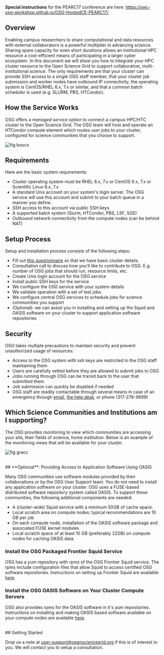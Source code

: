 [title]: - "OSG Managed Services"

**Special instructions** for the PEARC17 conference are here: https://swc-osg-workshop.github.io/OSG-HostedCE-PEARC17/

## Overview

Enabling campus researchers to share computational and data resources
with external collaborators is a powerful multiplier in advancing
science. Sharing spare capacity for even short durations allows an
institutional HPC resource a cost-efficient means of participating
in a larger cyber ecosystem. In this document we will show you how to
integrate your HPC cluster resource to the Open Science Grid to support
collaborative, multi-institutional science. The only requirements are
that your cluster can provide SSH access to a single OSG staff member,
that your cluster job submission and worker nodes have outbound IP
connectivity, the operating system is CentOS/RHEL 6.x, 7.x or similar,
and that a common batch scheduler is used (e.g. SLURM, PBS, HTCondor).

## How the Service Works

OSG offers a *managed service option* to connect a campus HPC/HTC cluster to the Open Science Grid. The OSG team will host and operate an HTCondor compute element which routes user jobs to your cluster, configured for science communities that you choose to support. 

![fig bosco](https://raw.githubusercontent.com/OSGConnect/connectbook/master/images/screenshot_2983.png)


## Requirements

Here are the basic system requirements:

* Cluster operating system must be RHEL 6.x, 7.x or CentOS 6.x, 7.x or Scientific Linux 6.x, 7.x 
* A standard Unix account on your system's login server. The OSG service will use this account and submit to your batch queue in a manner you define.
* SSH access to this account via public SSH keys.
* A supported batch system (Slurm, HTCondor, PBS, LSF, SGE)
* Outbound network connectivity from the compute nodes (can be behind NAT)

## Setup Process

Setup and installation process consists of the following steps:

<ul>
<li>Fill out <a href="http://goo.gl/forms/8OukxsyG6KBSGHuR2">this questionnaire</a>
so that we have basic cluster details.</li> 
<li> Consultation call to discuss how you'll like to contribute to OSG. E.g.
number of OSG jobs that should run, resource limits, etc.</li>
<li> Create Unix login account for the OSG service</li>
<li> Install public SSH keys for the service</li>
<li> We configure the OSG service with your system details</li>
<li> We validate operation with a set of test jobs</li>
<li> We configure central OSG services to schedule jobs for science communities you support</li>
<li> (Optional): we can assist you in installing and setting up the Squid and
     OASIS software on your cluster to support application software repositories</li>
</ul>

## Security

OSG takes multiple precautions to maintain security and prevent unauthorized
usage of resources:

* Access to the OSG system with ssh keys are restricted to the OSG staff maintaining them 
* Users are carefully vetted before they are allowed to submit jobs to OSG 
* Jobs running through OSG can be traced back to the user that submitted them
* Job submission can quickly be disabled if needed
* OSG staff are readily contactable through several means in case of an emergency through [email](mailto:goc@opensciencegrid.org), [the help desk](http://ticket.grid.iu.edu), or phone (317-278-9699)


## Which Science Communities and Institutions am I supporting?

The OSG provides monitoring to view which communities are accessing your site, their fields of science, home institution. Below is an example of the monitoring views that will be available for your cluster. 

![fig gracc](https://raw.githubusercontent.com/OSGConnect/connectbook/master/images/screenshot_2979.png)

<br/>
## **Optional**: Providing Access to Application Software Using OASIS

Many OSG communities use software modules provided by their collaborations or by
the OSG User Support team. You do not need to install any application software
on your cluster. OSG uses a FUSE-based distributed software repository system
called OASIS. To support these communities, the following additional components
are needed: 
       
* A (cluster-wide) Squid service with a minimum 50GB of cache space.
* Local scratch area on compute nodes: typical recommendations are 10 GB per job
* On each compute node, installation of the OASIS software package and associated FUSE kernel modules
* Local scratch space of at least 10 GB (preferably 22GB) on compute nodes for caching OASIS data.

### Install the OSG Packaged Frontier Squid Service

OSG has a yum repository with rpms of the OSG Frontier Squid service.  The rpms
include configuration files that allow Squid to access certified OSG software 
repositories.  Instructions on setting up Frontier Squid are available 
[here](https://twiki.grid.iu.edu/bin/view/Documentation/Release3/InstallFrontierSquid).

### Install the OSG OASIS Software on Your Cluster Compute Servers

OSG also provides rpms for the OASIS software in it's yum repositories.
Instructions on installing and making OASIS based software available on your
compute nodes are available
[here](https://twiki.grid.iu.edu/bin/view/Documentation/Release3/InstallCvmfs).

<br/>
## Getting Started

Drop us a note at [user-support@opensciencegrid.org](mailto:user-support@opensciencegrid.org) if this is of interest to you. We will contact you to setup a consultation.  
